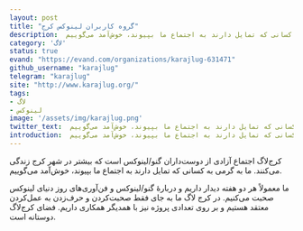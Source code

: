 ```yaml
---
layout: post
title: "گروه کاربران لینوکس کرج"
description:  کرج‌لاگ اجتماع آزادی از دوست‌داران گنو/لینوکس است که بیشتر در شهر کرج زندگی می‌کنند. ما به گرمی به کسانی که تمایل دارند به اجتماع ما بپیوند، خوش‌آمد می‌گوییم.
category: 'لاگ'
status: true
evand: "https://evand.com/organizations/karajlug-631471"
github_username: "karajlug"
telegram: "karajlug"
site: "http://www.karajlug.org/"
tags:
- لاگ
- لینوکس
image: '/assets/img/karajlug.png'
twitter_text:  کرج‌لاگ اجتماع آزادی از دوست‌داران گنو/لینوکس است که بیشتر در شهر کرج زندگی می‌کنند. ما به گرمی به کسانی که تمایل دارند به اجتماع ما بپیوند، خوش‌آمد می‌گوییم.
introduction:  کرج‌لاگ اجتماع آزادی از دوست‌داران گنو/لینوکس است که بیشتر در شهر کرج زندگی می‌کنند. ما به گرمی به کسانی که تمایل دارند به اجتماع ما بپیوند، خوش‌آمد می‌گوییم.
---
```


 کرج‌لاگ اجتماع آزادی از دوست‌داران گنو/لینوکس است که بیشتر در شهر کرج زندگی می‌کنند. ما به گرمی به کسانی که تمایل دارند به اجتماع ما بپیوند، خوش‌آمد می‌گوییم.

ما معمولاً هر دو هفته دیدار داریم و دربارهٔ گنو/لینوکس و فن‌آوری‌های روز دنیای لینوکس صحبت می‌کنیم. در کرج لاگ ما به جای فقط صحبت‌کردن و حرف‌زدن به عمل‌کردن معتقد هستیم و بر روی تعدادی پروژه نیز با همدیگر همکاری داریم. فضای کرج‌لاگ دوستانه است.